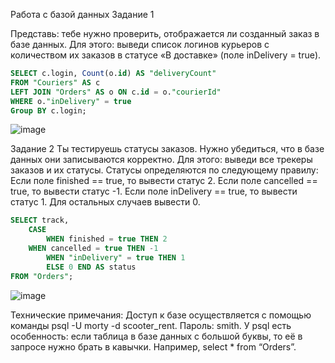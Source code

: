 Работа с базой данных
Задание 1

Представь: тебе нужно проверить, отображается ли созданный заказ в базе данных.
Для этого: выведи список логинов курьеров с количеством их заказов в статусе «В доставке» (поле inDelivery = true). 

```sql
SELECT c.login, Count(o.id) AS "deliveryCount" 
FROM "Couriers" AS c 
LEFT JOIN "Orders" AS o ON c.id = o."courierId"
WHERE o."inDelivery" = true
Group BY c.login;
```

![image](https://github.com/user-attachments/assets/08e5935c-a1a3-47e5-8149-8122308898a1)


Задание 2
Ты тестируешь статусы заказов. Нужно убедиться, что в базе данных они записываются корректно.
Для этого: выведи все трекеры заказов и их статусы. 
Статусы определяются по следующему правилу:
Если поле finished == true, то вывести статус 2.
Если поле canсelled == true, то вывести статус -1.
Если поле inDelivery == true, то вывести статус 1.
Для остальных случаев вывести 0.

```sql
SELECT track, 
    CASE 
        WHEN finished = true THEN 2 
	WHEN cancelled = true THEN -1 
        WHEN "inDelivery" = true THEN 1 
        ELSE 0 END AS status 
FROM "Orders";
```


![image](https://github.com/user-attachments/assets/9565d6c6-2ac9-4a80-ba41-18eda357119c)





Технические примечания:
Доступ к базе осуществляется с помощью команды psql -U morty -d scooter_rent. Пароль: smith.
У psql есть особенность: если таблица в базе данных с большой буквы, то её в запросе нужно брать в кавычки. Например, select * from “Orders”.
